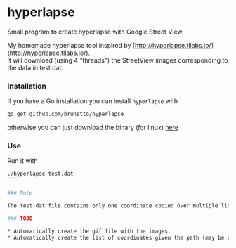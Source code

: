hyperlapse
==========

Small program to create hyperlapse with Google Street View.

My homemade hyperlapse tool inspired by [http://hyperlapse.tllabs.io/](http://hyperlapse.tllabs.io/).    
It will download (using 4 "threads") the StreetView images corresponding to the data in test.dat.

### Installation

If you have a Go installation you can install `hyperlapse` with

````bash
go get github.com/brunetto/hyperlapse
````

otherwise you can just download the binary (for linux)  [here](https://github.com/brunetto/hyperlapse/blob/master/hyperlapse)

### Use

Run it with 

`````bash
./hyperlapse test.dat
````

### Note

The test.dat file contains only one coordinate copied over multiple lines so it will download multiple copies of the same image.

### TODO

* Automatically create the gif file with the images.
* Automatically create the list of coordinates given the path (may be useful:  https://developers.google.com/maps/documentation/utilities/polylineutility)
